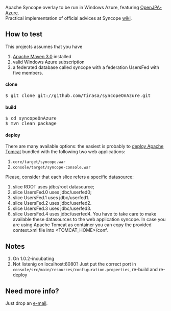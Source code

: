 Apache Syncope overlay to be run in Windows Azure, featuring [OpenJPA-Azure](https://github.com/Tirasa/OpenJPA-Azure).<br/>
Practical implementation of official advices at Syncope [wiki](https://cwiki.apache.org/confluence/display/SYNCOPE/Run+Syncope+in+real+environments).

## How to test ##

This projects assumes that you have
 1. [Apache Maven 3.0](http://maven.apache.org) installed
 1. valid Windows Azure subscription
 1. a federated database called syncope with a federation UsersFed with five members.

#### clone ####

<pre>
$ git clone git://github.com/Tirasa/syncopeOnAzure.git
</pre>

#### build ####

<pre>
$ cd syncopeOnAzure
$ mvn clean package
</pre>

#### deploy ####
There are many available options: the easiest is probably to [deploy Apache Tomcat](http://techyfreak.blogspot.it/2011/03/installing-tomcat-in-windows-azure.html)
bundled with the following two web applications:
 1. <code>core/target/syncope.war</code>
 1. <code>console/target/syncope-console.war</code>

Please, consider that each slice refers a specific datasource:
 1. slice ROOT uses jdbc/root datasource;
 1. slice UsersFed.0 uses jdbc/userfed0;
 1. slice UsersFed.1 uses jdbc/userfed1.
 1. slice UsersFed.2 uses jdbc/userfed2.
 1. slice UsersFed.3 uses jdbc/userfed3.
 1. slice UsersFed.4 uses jdbc/userfed4.
You have to take care to make available these datasources to the web application syncope.
In case you are using Apache Tomcat as container you can copy the provided context.xml file into <TOMCAT_HOME>/conf.

## Notes ##
 1. On 1.0.2-incubating
 1. Not listenig on localhost:8080? Just put the correct port in <code>console/src/main/resources/configuration.properties</code>, re-build and re-deploy

## Need more info? ##
Just drop an [e-mail](mailto:openjpasqlazure@tirasa.net).
